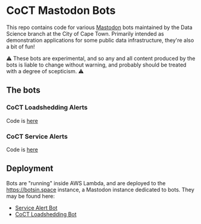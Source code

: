 # CoCT Mastodon Bots
This repo contains code for various [Mastodon](https://mastodon.social/) bots maintained by the Data Science branch at
the City of Cape Town. Primarily intended as demonstration applications for some public data infrastructure, they're 
also a bit of fun!

⚠ These bots are experimental, and so any and all content produced by the bots is liable to change 
without warning, and probably should be treated with a degree of scepticism. ⚠

## The bots
### CoCT Loadshedding Alerts
Code is [here](./loadshedding_bot.py)

### CoCT Service Alerts
Code is [here](./service_alerts_bot.py)

## Deployment
Bots are "running" inside AWS Lambda, and are deployed to the https://botsin.space instance, a Mastodon instance 
dedicated to bots. They may be found here:

* [Service Alert Bot](https://botsin.space/@coct_service_alerts)
* [CoCT Loadshedding Bot](https://botsin.space/@coct_loadshedding_alerts)